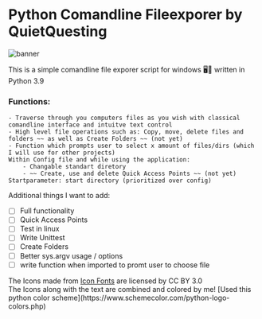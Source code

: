 # Python Comandline Fileexporer by QuietQuesting

![banner](https://user-images.githubusercontent.com/73032440/97810544-eba25300-1c74-11eb-87ed-7de2b34c0a55.png)

This is a simple comandline file exporer script for windows :desktop_computer::notebook_with_decorative_cover: written in Python 3.9

### Functions:
	- Traverse through you computers files as you wish with classical comandline interface and intuitve text control
	- High level file operations such as: Copy, move, delete files and folders ~~ as well as Create Folders ~~ (not yet)
	- Function which prompts user to select x amount of files/dirs (which I will use for other projects) 
	Within Config file and while using the application:
		- Changable standart diretory 
		- ~~ Create, use and delete Quick Access Points ~~ (not yet)
	Startparameter: start directory (prioritized over config)

Additional things I want to add:
- [ ] Full functionality
- [ ] Quick Access Points
- [ ] Test in linux
- [ ] Write Unittest
- [ ] Create Folders
- [ ] Better sys.argv usage / options
- [ ] write function when imported to promt user to choose file

<div>The Icons made from <a href="http://www.onlinewebfonts.com/icon">Icon Fonts</a> are licensed by CC BY 3.0</div>
The Icons along with the text are combined and colored by me!
[Used this python color scheme](https://www.schemecolor.com/python-logo-colors.php)	
